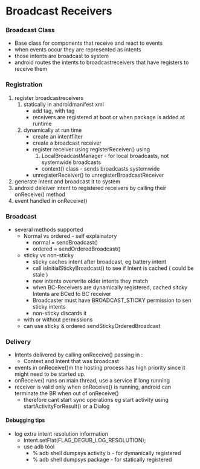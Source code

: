 Broadcast Receivers 
========================

### Broadcast Class

- Base class for components that receive and react to events
- when events occur they are represented as intents
- those intents are broadcast to system
- android routes the intents to broadcastreceivers that have registers to receive them

### Registration 

1. register broadcastreceivers
    1. statically in androidmanifest xml
        - add <receiver> tag, with <intent-filter> tag
        - receivers are registered at boot or when package is added at runtime
    1. dynamically at run time
        - create an intentfilter 
        - create a broadcast receiver
        - register receiver using registerReceiver() using 
            1. LocalBroadcastManager - for local broadcasts, not systemwide broadcasts
            - context() class - sends broadcasts systemwide
        - unregisterReceiver() to unregisterBroadcastReceiver
1. generate intent and broadcast it to system
1. android deleiver intent to registered receivers by calling their onReceive() method
1. event handled in onReceive()

### Broadcast 

- several methods supported
    - Normal vs ordered - self explainatory
        - normal = sendBroadcast()
        - ordered = sendOrderedBroadcast()
    - sticky vs non-sticky 
        - sticky caches intent after broadcast, eg battery intent
        - call isInitialStickyBroadcast() to see if Intent is cached ( could be stale )
        - new intents overwrite older intents they match
        - when BC-Receivers are dynamically registered, cached sitcky Intents are BCed to BC receiver
        - Broadcaster must have BROADCAST_STICKY permission to sen sticky intents
        - non-sticky discards it
    - with or without permissions
    - can use sticky & ordered sendStickyOrderedBroadcast

### Delivery

- Intents delivered by calling onReceive() passing in :
    - Context and Intent that was broadcast
- events in onReceive()m the hosting process has high priority since it might need to be started up.
- onReceive() runs on main thread, use a service if long running
- receiver is valid only when onReceive() is running, android can terminate the BR when out of onReceive()
    - therefore cant start sync operations eg start activity using startActivityForResult() or a Dialog







#### Debugging tips

- log extra intent resolution information
    - Intent.setFlat(FLAG_DEGUB_LOG_RESOLUTION);
    - use adb tool 
        - % adb shell dumpsys activity b - for dymanically registered
        - % adb shell dumpsys package - for statically registered


